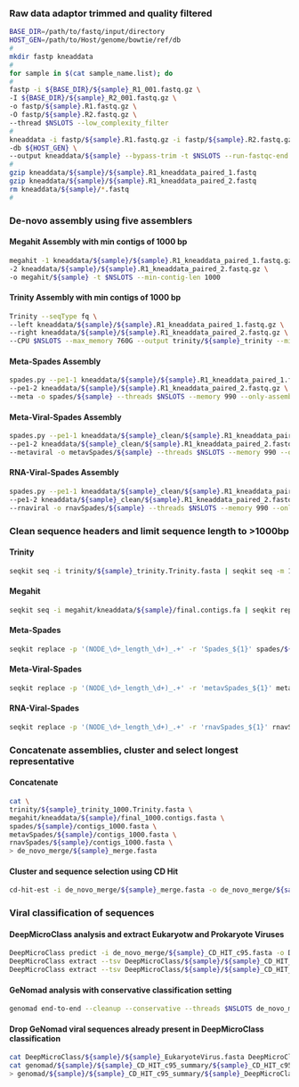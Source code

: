 ### Raw data adaptor trimmed and quality filtered 
```sh
BASE_DIR=/path/to/fastq/input/directory
HOST_GEN=/path/to/Host/genome/bowtie/ref/db
#
mkdir fastp kneaddata
#
for sample in $(cat sample_name.list); do
#
fastp -i ${BASE_DIR}/${sample}_R1_001.fastq.gz \
-I ${BASE_DIR}/${sample}_R2_001.fastq.gz \
-o fastp/${sample}.R1.fastq.gz \
-O fastp/${sample}.R2.fastq.gz \
--thread $NSLOTS --low_complexity_filter
#
kneaddata -i fastp/${sample}.R1.fastq.gz -i fastp/${sample}.R2.fastq.gz \
-db ${HOST_GEN} \
--output kneaddata/${sample} --bypass-trim -t $NSLOTS --run-fastqc-end
#
gzip kneaddata/${sample}/${sample}.R1_kneaddata_paired_1.fastq
gzip kneaddata/${sample}/${sample}.R1_kneaddata_paired_2.fastq
rm kneaddata/${sample}/*.fastq
#
```

### De-novo assembly using five assemblers
#### Megahit Assembly with min contigs of 1000 bp
```sh
megahit -1 kneaddata/${sample}/${sample}.R1_kneaddata_paired_1.fastq.gz \
-2 kneaddata/${sample}/${sample}.R1_kneaddata_paired_2.fastq.gz \
-o megahit/${sample} -t $NSLOTS --min-contig-len 1000
```
#### Trinity Assembly with min contigs of 1000 bp
```sh
Trinity --seqType fq \
--left kneaddata/${sample}/${sample}.R1_kneaddata_paired_1.fastq.gz \
--right kneaddata/${sample}/${sample}.R1_kneaddata_paired_2.fastq.gz \
--CPU $NSLOTS --max_memory 760G --output trinity/${sample}_trinity --min_contig_length 1000
```
#### Meta-Spades Assembly
```sh
spades.py --pe1-1 kneaddata/${sample}/${sample}.R1_kneaddata_paired_1.fastq.gz \
--pe1-2 kneaddata/${sample}/${sample}.R1_kneaddata_paired_2.fastq.gz \
--meta -o spades/${sample} --threads $NSLOTS --memory 990 --only-assembler
```
#### Meta-Viral-Spades Assembly
```sh
spades.py --pe1-1 kneaddata/${sample}_clean/${sample}.R1_kneaddata_paired_1.fastq.gz \
--pe1-2 kneaddata/${sample}_clean/${sample}.R1_kneaddata_paired_2.fastq.gz \
--metaviral -o metavSpades/${sample} --threads $NSLOTS --memory 990 --only-assembler
```
#### RNA-Viral-Spades Assembly
```sh
spades.py --pe1-1 kneaddata/${sample}_clean/${sample}.R1_kneaddata_paired_1.fastq.gz \
--pe1-2 kneaddata/${sample}_clean/${sample}.R1_kneaddata_paired_2.fastq.gz \
--rnaviral -o rnavSpades/${sample} --threads $NSLOTS --memory 990 --only-assembler
```
### Clean sequence headers and limit sequence length to >1000bp
#### Trinity
```sh
seqkit seq -i trinity/${sample}_trinity.Trinity.fasta | seqkit seq -m 1000 > trinity/${sample}_trinity_1000.Trinity.fasta
```
#### Megahit
```sh
seqkit seq -i megahit/kneaddata/${sample}/final.contigs.fa | seqkit replace -p '(.+)' -r 'megahit_${1}' | seqkit seq -m 1000 > megahit/kneaddata/${sample}/final_1000.contigs.fasta
```
#### Meta-Spades
```sh
seqkit replace -p '(NODE_\d+_length_\d+)_.+' -r 'Spades_${1}' spades/${sample}/contigs.fasta | seqkit seq -m 1000 > spades/${sample}/contigs_1000.fasta
```
#### Meta-Viral-Spades
```sh
seqkit replace -p '(NODE_\d+_length_\d+)_.+' -r 'metavSpades_${1}' metavSpades/${sample}/contigs.fasta | seqkit seq -m 1000 > metavSpades/${sample}/contigs_1000.fasta
```
#### RNA-Viral-Spades
```sh
seqkit replace -p '(NODE_\d+_length_\d+)_.+' -r 'rnavSpades_${1}' rnavSpades/${sample}/contigs.fasta | seqkit seq -m 1000 > rnavSpades/${sample}/contigs_1000.fasta
```
### Concatenate assemblies, cluster and select longest representative
#### Concatenate
```sh
cat \
trinity/${sample}_trinity_1000.Trinity.fasta \
megahit/kneaddata/${sample}/final_1000.contigs.fasta \
spades/${sample}/contigs_1000.fasta \
metavSpades/${sample}/contigs_1000.fasta \
rnavSpades/${sample}/contigs_1000.fasta \
> de_novo_merge/${sample}_merge.fasta
```
#### Cluster and sequence selection using CD Hit
```sh
cd-hit-est -i de_novo_merge/${sample}_merge.fasta -o de_novo_merge/${sample}_CD_HIT_c95.fasta -c 0.95 -n 10 -d 0 -M 0 -T $NSLOTS
```
### Viral classification of sequences
#### DeepMicroClass analysis and extract Eukaryotw and Prokaryote Viruses
```sh
DeepMicroClass predict -i de_novo_merge/${sample}_CD_HIT_c95.fasta -o DeepMicroClass/${sample}
DeepMicroClass extract --tsv DeepMicroClass/${sample}/${sample}_CD_HIT_c95.fasta_pred_one-hot_hybrid.tsv --fasta de_novo_merge/${sample}_CD_HIT_c95.fasta  --class EukaryoteVirus --output DeepMicroClass/${sample}/${sample}_EukaryoteVirus.fasta
DeepMicroClass extract --tsv DeepMicroClass/${sample}/${sample}_CD_HIT_c95.fasta_pred_one-hot_hybrid.tsv --fasta de_novo_merge/${sample}_CD_HIT_c95.fasta  --class ProkaryoteVirus --output DeepMicroClass/${sample}/${sample}_ProkaryoteVirus.fasta
```
#### GeNomad analysis with conservative classification setting
```sh
genomad end-to-end --cleanup --conservative --threads $NSLOTS de_novo_merge/${sample}_CD_HIT_c95.fasta genomad/${sample} /scratch/wrbu/databases/genomad_db
```
#### Drop GeNomad viral sequences already present in DeepMicroClass classification
```sh
cat DeepMicroClass/${sample}/${sample}_EukaryoteVirus.fasta DeepMicroClass/${sample}/${sample}_ProkaryoteVirus.fasta | seqkit seq -n -i > DeepMicroClass/${sample}/${sample}_DeepMicroClass_Virus.ID
cat genomad/${sample}/${sample}_CD_HIT_c95_summary/${sample}_CD_HIT_c95_virus.fna | seqkit grep -f DeepMicroClass/${sample}/${sample}_DeepMicroClass_Virus.ID --invert-match \
> genomad/${sample}/${sample}_CD_HIT_c95_summary/${sample}_DeepMicroClass_rem.fasta
```



